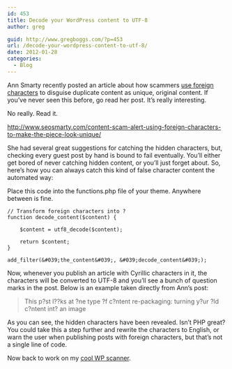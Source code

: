 ```yaml
---
id: 453
title: Decode your WordPress content to UTF-8
author: greg

guid: http://www.gregboggs.com/?p=453
url: /decode-your-wordpress-content-to-utf-8/
date: 2012-01-28
categories:
  - Blog
---
```

Ann Smarty recently posted an article about how scammers [ use foreign characters][1] to disguise duplicate content as unique, original content. If you&#8217;ve never seen this before, go read her post. It&#8217;s really interesting.

No really. Read it. 

<http://www.seosmarty.com/content-scam-alert-using-foreign-characters-to-make-the-piece-look-unique/>

She had several great suggestions for catching the hidden characters, but, checking every guest post by hand is bound to fail eventually. You&#8217;ll either get bored of never catching hidden content, or you&#8217;ll just forget about. So, here&#8217;s how you can always catch this kind of false character content the automated way:

Place this code into the functions.php file of your theme. Anywhere between <?php and ?> is fine. 

    
    // Transform foreign characters into ?
    function decode_content($content) {
    
        $content = utf8_decode($content);
    
        return $content;
    }
    
    add_filter(&#039;the_content&#039;, &#039;decode_content&#039;);
    

Now, whenever you publish an article with Cyrillic characters in it, the characters will be converted to UTF-8 and you&#8217;ll see a bunch of question marks in the post. Below is an example taken directly from Ann&#8217;s post:

> This p?st l??ks at ?ne type ?f c?ntent re-packaging: turning y?ur ?ld c?ntent int? an image

As you can see, the hidden characters have been revealed. Isn&#8217;t PHP great? You could take this a step further and rewrite the characters to English, or warn the user when publishing posts with foreign characters, but that&#8217;s not a single line of code.

Now back to work on my [cool WP scanner][2].

 [1]: http://www.seosmarty.com/content-scam-alert-using-foreign-characters-to-make-the-piece-look-unique/
 [2]: http://www.scanwp.com "Cool Vulnerability Scanner"